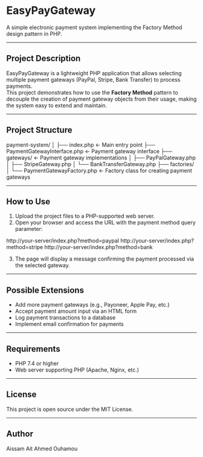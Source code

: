 # EasyPayGateway

A simple electronic payment system implementing the Factory Method design pattern in PHP.

---

## Project Description

EasyPayGateway is a lightweight PHP application that allows selecting multiple payment gateways (PayPal, Stripe, Bank Transfer) to process payments.  
This project demonstrates how to use the **Factory Method** pattern to decouple the creation of payment gateway objects from their usage, making the system easy to extend and maintain.

---

## Project Structure

payment-system/
│
├── index.php ← Main entry point
├── PaymentGatewayInterface.php ← Payment gateway interface
├── gateways/ ← Payment gateway implementations
│ ├── PayPalGateway.php
│ ├── StripeGateway.php
│ └── BankTransferGateway.php
├── factories/
│ └── PaymentGatewayFactory.php ← Factory class for creating payment gateways



---

## How to Use

1. Upload the project files to a PHP-supported web server.  
2. Open your browser and access the URL with the payment method query parameter:

http://your-server/index.php?method=paypal
http://your-server/index.php?method=stripe
http://your-server/index.php?method=bank


3. The page will display a message confirming the payment processed via the selected gateway.

---

## Possible Extensions

- Add more payment gateways (e.g., Payoneer, Apple Pay, etc.)  
- Accept payment amount input via an HTML form  
- Log payment transactions to a database  
- Implement email confirmation for payments

---

## Requirements

- PHP 7.4 or higher  
- Web server supporting PHP (Apache, Nginx, etc.)

---

## License

This project is open source under the MIT License.

---

## Author

Aissam Ait Ahmed Ouhamou
